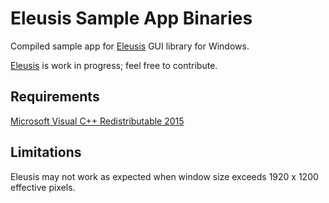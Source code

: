 # Eleusis Sample App Binaries
Compiled sample app for [Eleusis](https://github.com/bognikol/Eleusis) GUI library for Windows.

[Eleusis](https://github.com/bognikol/Eleusis) is work in progress; feel free to contribute.

## Requirements
[Microsoft Visual C++ Redistributable 2015](https://www.microsoft.com/en-us/download/details.aspx?id=48145)

## Limitations
Eleusis may not work as expected when window size exceeds 1920 x 1200 effective pixels.

